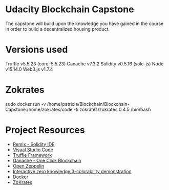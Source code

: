 # Udacity Blockchain Capstone

The capstone will build upon the knowledge you have gained in the course in order to build a decentralized housing product.


# Versions used
Truffle v5.5.23 (core: 5.5.23)
Ganache v7.3.2
Solidity v0.5.16 (solc-js)
Node v15.14.0
Web3.js v1.7.4

# Zokrates
sudo docker run -v /home/patricia/Blockchain/Blockchain-Capstone:/home/zokrates/code -ti zokrates/zokrates:0.4.5 /bin/bash


# Project Resources

* [Remix - Solidity IDE](https://remix.ethereum.org/)
* [Visual Studio Code](https://code.visualstudio.com/)
* [Truffle Framework](https://truffleframework.com/)
* [Ganache - One Click Blockchain](https://truffleframework.com/ganache)
* [Open Zeppelin ](https://openzeppelin.org/)
* [Interactive zero knowledge 3-colorability demonstration](http://web.mit.edu/~ezyang/Public/graph/svg.html)
* [Docker](https://docs.docker.com/install/)
* [ZoKrates](https://github.com/Zokrates/ZoKrates)
